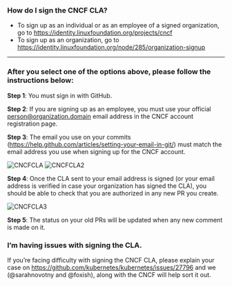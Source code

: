 ### How do I sign the CNCF CLA?

* To sign up as an individual or as an employee of a signed organization, go to https://identity.linuxfoundation.org/projects/cncf
* To sign up as an organization, go to https://identity.linuxfoundation.org/node/285/organization-signup

***

### After you select one of the options above, please follow the instructions below:

**Step 1**: You must sign in with GitHub.

**Step 2**: If you are signing up as an employee, you must use your official person@organization.domain email address in the CNCF account registration page.


**Step 3**: The email you use on your commits (https://help.github.com/articles/setting-your-email-in-git/) must match the email address you use when signing up for the CNCF account. 

![CNCFCLA](http://i.imgur.com/tEk2x3j.png)
![CNCFCLA2](http://i.imgur.com/t3WAtrz.png)


**Step 4**: Once the CLA sent to your email address is signed (or your email address is verified in case your organization has signed the CLA), you should be able to check that you are authorized in any new PR you create.

![CNCFCLA3](http://i.imgur.com/C5ZsNN6.png)

**Step 5**: The status on your old PRs will be updated when any new comment is made on it.

### I’m having issues with signing the CLA.

If you’re facing difficulty with signing the CNCF CLA, please explain your case on https://github.com/kubernetes/kubernetes/issues/27796 and we (@sarahnovotny and @foxish), along with the CNCF will help sort it out.
